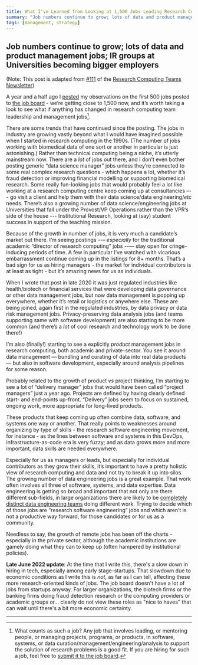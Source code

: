 ```yaml
---
title: What I've Learned from Looking at 1,500 Jobs Leading Research Computing Teams
summary: "Job numbers continue to grow; lots of data and product management jobs; IR groups at Universities becoming bigger employers"
tags: [management, strategy]
---
```


## Job numbers continue to grow; lots of data and product management jobs; IR groups at Universities becoming bigger employers

(Note: This post is adapted from [#111](https://www.researchcomputingteams.org/newsletter_issues/0111) of the [Research Computing Teams Newsletter](https://www.researchcomputingteams.org))

A year and a half ago I [posted](https://www.dursi.ca/post/jobs_managing_research_computing_teams) my observations on the first 500 jobs posted to [the job board](https://www.researchcomputingteams.org/jobs) - we’re getting close to 1,500 now, and it’s worth taking a look to see what if anything has changed in research computing team leadership and management jobs[^1].

There are some trends that have continued since the posting.  The jobs in industry are growing vastly beyond what I would have imagined possible when I started in research computing in the 1990s.  (The number of jobs working with biomedical data of one sort or another in particular is just astonishing.)  Rather than technical computing being a niche, it’s utterly mainstream now.  There are a *lot* of jobs out there, and I don’t even bother posting generic “data science manager” jobs unless they’re connected to some real complex research questions - which happens a lot, whether it’s fraud detection or improving financial modelling or supporting biomedical research.  Some really fun-looking jobs that would probably feel a lot like working at a research computing centre keep coming up at consultancies –-- go visit a client and help them with their data science/data engineering/_etc_ needs.  There’s also a growing number of data science/engineering jobs at Universities that fall under the Provost/VP Operations rather than the VPR’s side of the house --- Institutional Research, looking at (say) student success in support of the teaching mission.

Because of the growth in number of jobs, it is very much a candidate’s market out there.  I’m seeing postings --– *especially* for the traditional academic “director of research computing” jobs --— stay open for cringe-inducing periods of time.  A few in particular I’ve watched with vicarious embarrassment continue coming up in the listings for 8+ months.  That’s a bad sign for us as hiring managers - the market for individual contributors is at least as tight - but it’s amazing news for us as individuals.

When I wrote that post in late 2020 it was just regulated industries like health/biotech or financial services that were developing data governance or other data management jobs, but now data management is popping up everywhere, whether it’s retail or logistics or anywhere else.   These are being joined, again first in the regulated industries, by data privacy or data risk management jobs.  Privacy-preserving data analysis jobs (and teams supporting same with software development) are also starting to be more common (and there’s a *lot* of cool research and technology work to be done there!)

I’m also (finally!) starting to see a explicitly *product* management jobs in research computing, both academic and private-sector.  You see it around data management — bundling and curating of data into real data products — but also in software development, especially around analysis pipelines for some reason.

Probably related to the growth of product *vs* project thinking, I’m starting to see a lot of “delivery manager” jobs that would have been called “project managers” just a year ago.   Projects are defined by having clearly defined start- and end-points up-front.  “Delivery” jobs seem to focus on sustained, ongoing work, more appropriate for long-lived products.

These products that keep coming up often combine data, software, and systems one way or another.  That really points to weaknesses around organizing by type of skills - the research software engineering movement, for instance - as the lines between software and systems in this DevOps, infrastructure-as-code era is very fuzzy; and as data grows more and more important, data skills are needed everywhere.

Especially for us as managers or leads, but especially for individual contributors as they grow their skills, it’s important to have a pretty holistic view of research computing and data and not try to break it up into silos.  The growing number of data engineering jobs is a great example.  That work often involves all three of software, systems, and data expertise.   Data engineering is getting so broad and important that not only are there different sub-fields, in large organizations there are likely to be [completely distinct data engineering teams](https://medium.com/data-arena/team-topologies-for-data-engineering-teams-a15c5eb3849c) doing different work.  Trying to decide which of those jobs are “research software engineering” jobs and which aren’t is not a productive way forward, for those candidates or for us as a community.

Needless to say, the growth of remote jobs has been off the charts - especially in the private sector, although the academic institutions are gamely doing what they can to keep up (often hampered by institutional policies).

**Late June 2022 update**: At the time that I write this, there's a slow down in hiring in tech, especially among early stage-startups.  That slowdown due to economic conditions as I write this is _not_, as far as I can tell, affecting these more research-oriented kinds of jobs.  The job board doesn't have a lot of jobs from startups anyway.  For larger organizations, the biotech firms or the banking firms doing fraud detection research or the computing providers or academic groups or...  clearly do not view these roles as "nice to haves" that can wait until there's a bit more economic certainty.

---

[^1]: What counts as such a job?  Any job that involves leading, or mentoring people, or managing projects, programs, or products, in software, systems, or data curation/management/engineering/analysis to support the solution of research problems is a good fit.  If you are hiring for such a job, feel free to [submit it to the job board](https://airtable.com/shrL6QGic3Mv9JFrs).